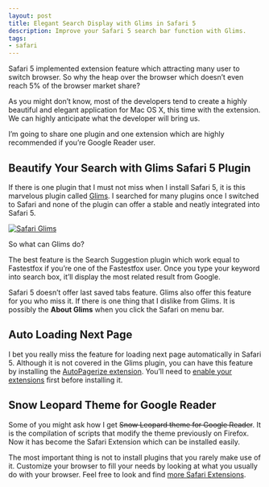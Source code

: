 ```yaml
---
layout: post
title: Elegant Search Display with Glims in Safari 5
description: Improve your Safari 5 search bar function with Glims.
tags:
- safari
---
```

Safari 5 implemented extension feature which attracting many user to switch browser. So why the heap over the browser which doesn’t even reach 5% of the browser market share?

As you might don’t know, most of the developers tend to create a highly beautiful and elegant application for Mac OS X, this time with the extension. We can highly anticipate what the developer will bring us.

I’m going to share one plugin and one extension which are highly recommended if you’re Google Reader user.

## Beautify Your Search with Glims Safari 5 Plugin

If there is one plugin that I must not miss when I install Safari 5, it is this marvelous plugin called [Glims][1]. I searched for many plugins once I switched to Safari and none of the plugin can offer a stable and neatly integrated into Safari 5.

[ ![Safari Glims][img1] ](http://images.sayzlim.net/2010/06/safari_glims.jpg "Safari Glims")

[img1]: http://images.sayzlim.net/2010/06/safari_glims.jpg "Safari Glims"

So what can Glims do?

The best feature is the Search Suggestion plugin which work equal to Fastestfox if you’re one of the Fastestfox user. Once you type your keyword into search box, it’ll display the most related result from Google.

Safari 5 doesn’t offer last saved tabs feature. Glims also offer this feature for you who miss it. If there is one thing that I dislike from Glims. It is possibly the **About Glims** when you click the Safari on menu bar.

## Auto Loading Next Page

I bet you really miss the feature for loading next page automatically in Safari 5. Although it is not covered in the Glims plugin, you can have this feature by installing the [AutoPagerize extension][2]. You’ll need to [enable your extensions][3] first before installing it.

## Snow Leopard Theme for Google Reader

Some of you might ask how I get <del>Snow Leopard theme for Google Reader</del>. It is the compilation of scripts that modify the theme previously on Firefox. Now it has become the Safari Extension which can be installed easily.

The most important thing is not to install plugins that you rarely make use of it. Customize your browser to fill your needs by looking at what you usually do with your browser. Feel free to look and find [more Safari Extensions][4].

[1]: http://machangout.com/ "Glims for Safari | www.MacHangout.com"
[2]: http://autopagerize.net/ "AutoPagerize"
[3]: http://safariextensions.tumblr.com/post/680219521/post-how-to-enable-extensions-06-09-10 "Safari Extensions — How to Enable Extensions in Safari 5.0.0"
[4]: http://safariextensions.tumblr.com/ "Safari Extensions - Tumblr"